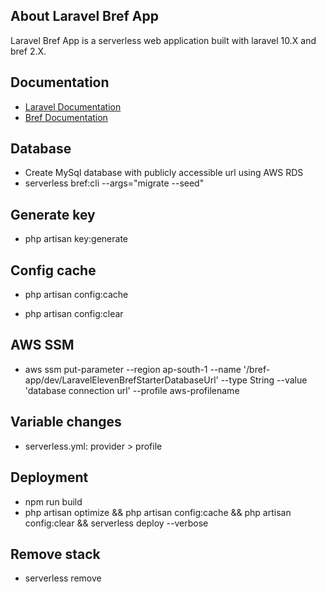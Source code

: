 ## About Laravel Bref App

Laravel Bref App is a serverless web application built with laravel 10.X and bref 2.X.

## Documentation

- [Laravel Documentation](https://laravel.com/docs/10.x)
- [Bref Documentation](https://bref.sh/docs/)

## Database

- Create MySql database with publicly accessible url using AWS RDS
- serverless bref:cli --args="migrate --seed"

## Generate key

- php artisan key:generate

## Config cache

- php artisan config:cache

- php artisan config:clear

## AWS SSM

- aws ssm put-parameter --region ap-south-1 --name '/bref-app/dev/LaravelElevenBrefStarterDatabaseUrl' --type String --value 'database connection url' --profile aws-profilename

## Variable changes

- serverless.yml: provider > profile

## Deployment

- npm run build
- php artisan optimize && php artisan config:cache && php artisan config:clear && serverless deploy --verbose

## Remove stack

- serverless remove
